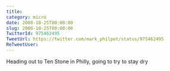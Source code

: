 ```yaml
---
title: 
category: micro
date: 2008-10-25T00:00:00
slug: 2008-10-25T00:00:00
TwitterId: 975462495
TweetUrl: https://twitter.com/mark_philpot/status/975462495
ReTweetUser: 
---
```


Heading out to Ten Stone in Philly, going to try to stay dry